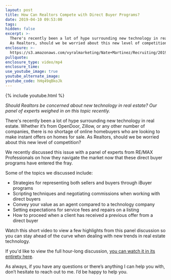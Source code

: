 ```yaml
---
layout: post
title: How Can Realtors Compete with Direct Buyer Programs?
date: 2019-04-10 09:53:00
tags:
hidden: false
excerpt: >-
  There's recently been a lot of hype surrounding new technology in real estate.
  As Realtors, should we be worried about this new level of competition?
enclosure: >-
  https://s3.amazonaws.com/vyralmarketing/Nate+Martinez/Recruiting/2019/Interview+With+Brady+Bosworth.mp4
pullquote:
enclosure_type: video/mp4
enclosure_time:
use_youtube_image: true
youtube_alternate_image:
youtube_code: hHq49qBkoJk
---
```


{% include youtube.html %}

*Should Realtors be concerned about new technology in real estate? Our panel of experts weighed in on this topic recently.*

There's recently been a lot of hype surrounding new technology in real estate. Whether it’s from OpenDoor, Zillow, or any other number of companies, there is no shortage of online homebuyers who are looking to make instant offers on homes for sale. As Realtors, should we be worried about this new level of competition?

We recently discussed this issue with a panel of experts from RE/MAX Professionals on how they navigate the market now that these direct buyer programs have entered the fray.

Some of the topics we discussed include:

* Strategies for representing both sellers and buyers through iBuyer programs
* Scripting techniques and negotiating commissions when working with direct buyers
* Convey your value as an agent compared to a technology company
* Setting expectations for service fees and repairs on a listing
* How to proceed when a client has received a previous offer from a direct buyer

Watch this short video to view a few highlights from this panel discussion so you can stay ahead of the curve when dealing with new trends in real estate technology.

If you'd like to view the full hour-long discussion, [you can watch it in its entirety here](https://youtu.be/SeFtfW5FVT0).

As always, if you have any questions or there’s anything I can help you with, don’t hesitate to reach out to me. I’d be happy to help you.&nbsp;